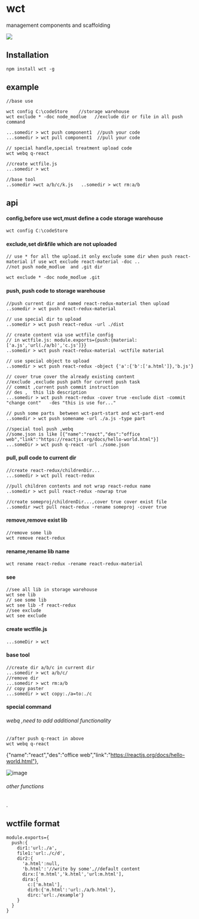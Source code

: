 #   wct   #

management components and scaffolding

![](https://img.shields.io/npm/v/wct.svg?style=flat)


## Installation

```
npm install wct -g
```


## example

```
//base use

wct config C:\codeStore    //storage warehouse
wct exclude * -doc node_modlue   //exclude dir or file in all push command

...somedir > wct push component1  //push your code
...somedir > wct pull component1  //pull your code

// special handle,special treatment upload code
wct webq q-react

//create wctfile.js
...somedir > wct

//base tool
..somedir >wct a/b/c/k.js   ..somedir > wct rm:a/b
```

## api

#### config,before use wct,must define a code storage warehouse

```
wct config C:\codeStore
```

#### exclude,set dir&file which are not uploaded

```
// use * for all the upload.it only exclude some dir when push react-material if use wct exclude react-material -doc ..
//not push node_modlue  and .git dir

wct exclude * -doc node_modlue .git

```

#### push, push code to storage warehouse


```
//push current dir and named react-redux-material then upload
..somedir > wct push react-redux-material

// use special dir to upload
..somedir > wct push react-redux -url ./dist

// create content via use wctfile config
// in wctfile.js: module.exports={push:{material:['a.js','url(./a/b)','c.js']}}
..somedir > wct push react-redux-material -wctfile material

// use special object to upload
..somedir > wct push react-redux -object {'a':{'b':['a.html']},'b.js'}

// cover true cover the already existing content
//exclude ,exclude push path for current push task
// commit ,current push commit instruction
// des ,  this lib description
...somedir > wct push react-redux -cover true -exclude dist -commit "change cont"   -des "this is use for..."

// push some parts  between wct-part-start and wct-part-end
..somedir > wct push somename -url ./a.js -type part

//special tool push ,webq
//some.json is like [{"name":"react","des":"office web","link":"https://reactjs.org/docs/hello-world.html"}]
...someDir > wct push q-react -url ./some.json

```


#### pull, pull code to current dir

```
//create react-redux/childrenDir...
...somedir > wct pull react-redux

//pull children contents and not wrap react-redux name
..somedir > wct pull react-redux -nowrap true

//create someproj/childrenDir...,cover true cover exist file
..somedir >wct pull react-redux -rename someproj -cover true
```


#### remove,remove exist lib

```
//remove some lib
wct remove react-redux  
```

#### rename,rename lib name  
```
wct rename react-redux -rename react-redux-material
```

#### see
```
//see all lib in storage warehouse
wct see lib
// see some lib
wct see lib -f react-redux
//see exclude
wct see exclude
```

#### create wctfile.js

```
...someDir > wct

```


#### base tool
```
//create dir a/b/c in current dir
...somedir > wct a/b/c/
//remove dir
...somedir > wct rm:a/b
// copy paster
...somedir > wct copy:./a=to:./c
```

#### special command


###### webq ,need to add additional functionality
```
//after push q-react in above
wct webq q-react
```
{"name":"react","des":"office web","link":"https://reactjs.org/docs/hello-world.html"},

 ![image](http://p0qkkmj34.bkt.clouddn.com/webq.gif)


###### other functions
.


## wctfile format

```
module.exports={
  push:{
    dir1:'url:./a',
    file1:'url:./c/d',
    dir2:{
      'a.html':null,
      'b.html':'//write by some',//default content
      dirx:['m.html','k.html','url:m.html'],
      dira:{
        c:['m.html'],
        dirb:{'m.html':'url:./a/b.html'},
        dirc:'url:./example'}
    }
  }
}
```
